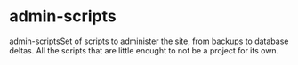 admin-scripts
=============

admin-scriptsSet of scripts to administer the site, from backups to database deltas. All the scripts that are little enought to not be a project for its own.